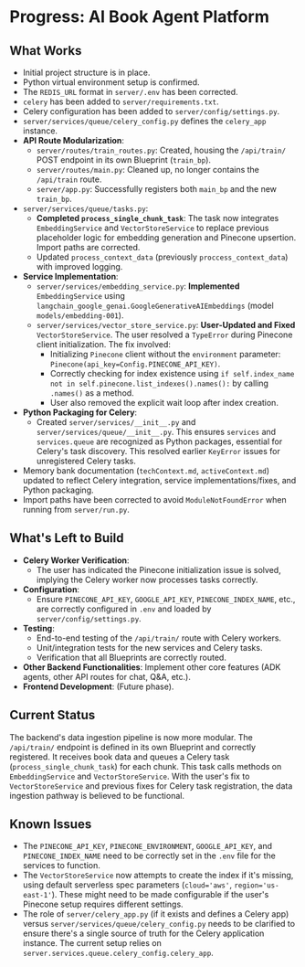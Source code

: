 # Progress: AI Book Agent Platform

## What Works

- Initial project structure is in place.
- Python virtual environment setup is confirmed.
- The `REDIS_URL` format in `server/.env` has been corrected.
- `celery` has been added to `server/requirements.txt`.
- Celery configuration has been added to `server/config/settings.py`.
- `server/services/queue/celery_config.py` defines the `celery_app` instance.
- **API Route Modularization**:
  - `server/routes/train_routes.py`: Created, housing the `/api/train/` POST endpoint in its own Blueprint (`train_bp`).
  - `server/routes/main.py`: Cleaned up, no longer contains the `/api/train` route.
  - `server/app.py`: Successfully registers both `main_bp` and the new `train_bp`.
- `server/services/queue/tasks.py`:
  - **Completed `process_single_chunk_task`**: The task now integrates `EmbeddingService` and `VectorStoreService` to replace previous placeholder logic for embedding generation and Pinecone upsertion. Import paths are corrected.
  - Updated `process_context_data` (previously `proccess_context_data`) with improved logging.
- **Service Implementation**:
  - `server/services/embedding_service.py`: **Implemented** `EmbeddingService` using `langchain_google_genai.GoogleGenerativeAIEmbeddings` (model `models/embedding-001`).
  - `server/services/vector_store_service.py`: **User-Updated and Fixed** `VectorStoreService`. The user resolved a `TypeError` during Pinecone client initialization. The fix involved:
    - Initializing `Pinecone` client without the `environment` parameter: `Pinecone(api_key=Config.PINECONE_API_KEY)`.
    - Correctly checking for index existence using `if self.index_name not in self.pinecone.list_indexes().names():` by calling `.names()` as a method.
    - User also removed the explicit wait loop after index creation.
- **Python Packaging for Celery**:
  - Created `server/services/__init__.py` and `server/services/queue/__init__.py`. This ensures `services` and `services.queue` are recognized as Python packages, essential for Celery's task discovery. This resolved earlier `KeyError` issues for unregistered Celery tasks.
- Memory bank documentation (`techContext.md`, `activeContext.md`) updated to reflect Celery integration, service implementations/fixes, and Python packaging.
- Import paths have been corrected to avoid `ModuleNotFoundError` when running from `server/run.py`.

## What's Left to Build

- **Celery Worker Verification**:
  - The user has indicated the Pinecone initialization issue is solved, implying the Celery worker now processes tasks correctly.
- **Configuration**:
  - Ensure `PINECONE_API_KEY`, `GOOGLE_API_KEY`, `PINECONE_INDEX_NAME`, etc., are correctly configured in `.env` and loaded by `server/config/settings.py`.
- **Testing**:
  - End-to-end testing of the `/api/train/` route with Celery workers.
  - Unit/integration tests for the new services and Celery tasks.
  - Verification that all Blueprints are correctly routed.
- **Other Backend Functionalities**: Implement other core features (ADK agents, other API routes for chat, Q&A, etc.).
- **Frontend Development**: (Future phase).

## Current Status

The backend's data ingestion pipeline is now more modular. The `/api/train/` endpoint is defined in its own Blueprint and correctly registered. It receives book data and queues a Celery task (`process_single_chunk_task`) for each chunk. This task calls methods on `EmbeddingService` and `VectorStoreService`. With the user's fix to `VectorStoreService` and previous fixes for Celery task registration, the data ingestion pathway is believed to be functional.

## Known Issues

- The `PINECONE_API_KEY`, `PINECONE_ENVIRONMENT`, `GOOGLE_API_KEY`, and `PINECONE_INDEX_NAME` need to be correctly set in the `.env` file for the services to function.
- The `VectorStoreService` now attempts to create the index if it's missing, using default serverless spec parameters (`cloud='aws'`, `region='us-east-1'`). These might need to be made configurable if the user's Pinecone setup requires different settings.
- The role of `server/celery_app.py` (if it exists and defines a Celery app) versus `server/services/queue/celery_config.py` needs to be clarified to ensure there's a single source of truth for the Celery application instance. The current setup relies on `server.services.queue.celery_config.celery_app`.
